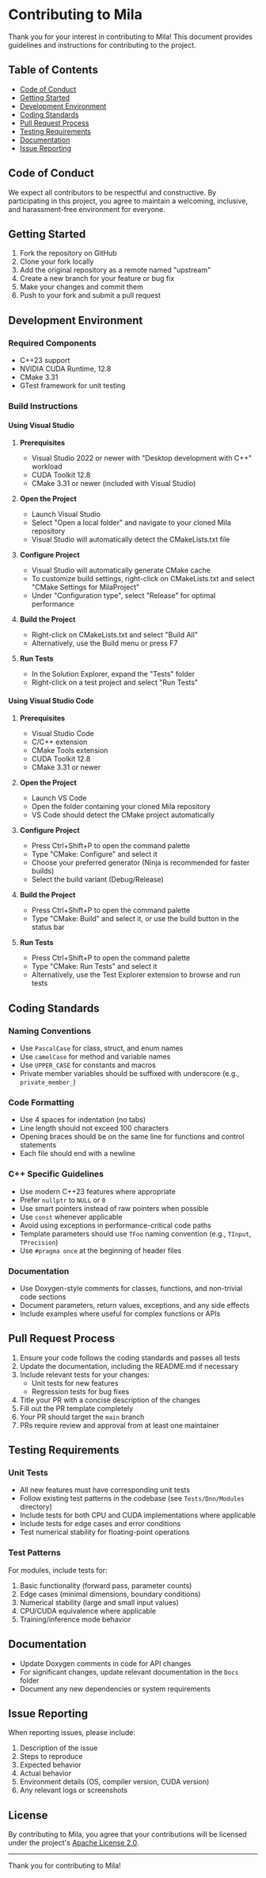 # Contributing to Mila

Thank you for your interest in contributing to Mila! This document provides guidelines and instructions for contributing to the project.

## Table of Contents
- [Code of Conduct](#code-of-conduct)
- [Getting Started](#getting-started)
- [Development Environment](#development-environment)
- [Coding Standards](#coding-standards)
- [Pull Request Process](#pull-request-process)
- [Testing Requirements](#testing-requirements)
- [Documentation](#documentation)
- [Issue Reporting](#issue-reporting)

## Code of Conduct

We expect all contributors to be respectful and constructive. By participating in this project, you agree to maintain a welcoming, inclusive, and harassment-free environment for everyone.

## Getting Started

1. Fork the repository on GitHub
2. Clone your fork locally
3. Add the original repository as a remote named "upstream"
4. Create a new branch for your feature or bug fix
5. Make your changes and commit them
6. Push to your fork and submit a pull request

## Development Environment

### Required Components
* C++23 support
* NVIDIA CUDA Runtime, 12.8
* CMake 3.31
* GTest framework for unit testing

### Build Instructions

#### Using Visual Studio

1. **Prerequisites**
   - Visual Studio 2022 or newer with "Desktop development with C++" workload
   - CUDA Toolkit 12.8
   - CMake 3.31 or newer (included with Visual Studio)

2. **Open the Project**
   - Launch Visual Studio
   - Select "Open a local folder" and navigate to your cloned Mila repository
   - Visual Studio will automatically detect the CMakeLists.txt file

3. **Configure Project**
   - Visual Studio will automatically generate CMake cache
   - To customize build settings, right-click on CMakeLists.txt and select "CMake Settings for MilaProject"
   - Under "Configuration type", select "Release" for optimal performance

4. **Build the Project**
   - Right-click on CMakeLists.txt and select "Build All"
   - Alternatively, use the Build menu or press F7

5. **Run Tests**
   - In the Solution Explorer, expand the "Tests" folder
   - Right-click on a test project and select "Run Tests"

#### Using Visual Studio Code

1. **Prerequisites**
   - Visual Studio Code
   - C/C++ extension
   - CMake Tools extension
   - CUDA Toolkit 12.8
   - CMake 3.31 or newer

2. **Open the Project**
   - Launch VS Code
   - Open the folder containing your cloned Mila repository
   - VS Code should detect the CMake project automatically

3. **Configure Project**
   - Press Ctrl+Shift+P to open the command palette
   - Type "CMake: Configure" and select it
   - Choose your preferred generator (Ninja is recommended for faster builds)
   - Select the build variant (Debug/Release)

4. **Build the Project**
   - Press Ctrl+Shift+P to open the command palette
   - Type "CMake: Build" and select it, or use the build button in the status bar

5. **Run Tests**
   - Press Ctrl+Shift+P to open the command palette
   - Type "CMake: Run Tests" and select it
   - Alternatively, use the Test Explorer extension to browse and run tests




## Coding Standards

### Naming Conventions
* Use `PascalCase` for class, struct, and enum names
* Use `camelCase` for method and variable names
* Use `UPPER_CASE` for constants and macros
* Private member variables should be suffixed with underscore (e.g., `private_member_`)

### Code Formatting
* Use 4 spaces for indentation (no tabs)
* Line length should not exceed 100 characters
* Opening braces should be on the same line for functions and control statements
* Each file should end with a newline

### C++ Specific Guidelines
* Use modern C++23 features where appropriate
* Prefer `nullptr` to `NULL` or `0`
* Use smart pointers instead of raw pointers when possible
* Use `const` whenever applicable
* Avoid using exceptions in performance-critical code paths
* Template parameters should use `TFoo` naming convention (e.g., `TInput`, `TPrecision`)
* Use `#pragma once` at the beginning of header files

### Documentation
* Use Doxygen-style comments for classes, functions, and non-trivial code sections
* Document parameters, return values, exceptions, and any side effects
* Include examples where useful for complex functions or APIs

## Pull Request Process

1. Ensure your code follows the coding standards and passes all tests
2. Update the documentation, including the README.md if necessary
3. Include relevant tests for your changes:
   - Unit tests for new features
   - Regression tests for bug fixes
4. Title your PR with a concise description of the changes
5. Fill out the PR template completely
6. Your PR should target the `main` branch
7. PRs require review and approval from at least one maintainer

## Testing Requirements

### Unit Tests
* All new features must have corresponding unit tests
* Follow existing test patterns in the codebase (see `Tests/Dnn/Modules` directory)
* Include tests for both CPU and CUDA implementations where applicable
* Include tests for edge cases and error conditions
* Test numerical stability for floating-point operations

### Test Patterns
For modules, include tests for:
1. Basic functionality (forward pass, parameter counts)
2. Edge cases (minimal dimensions, boundary conditions)
3. Numerical stability (large and small input values)
4. CPU/CUDA equivalence where applicable
5. Training/inference mode behavior

## Documentation

* Update Doxygen comments in code for API changes
* For significant changes, update relevant documentation in the `Docs` folder
* Document any new dependencies or system requirements

## Issue Reporting

When reporting issues, please include:
1. Description of the issue
2. Steps to reproduce
3. Expected behavior
4. Actual behavior
5. Environment details (OS, compiler version, CUDA version)
6. Any relevant logs or screenshots

## License

By contributing to Mila, you agree that your contributions will be licensed under the project's [Apache License 2.0](LICENSE).

---

Thank you for contributing to Mila!
